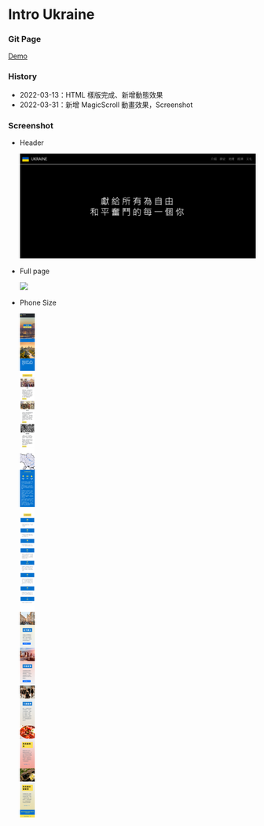# Intro Ukraine

### Git Page

[Demo](https://maydayxi.github.io/Intro-Ukraine/)

### History

- 2022-03-13：HTML 樣版完成、新增動態效果
- 2022-03-31：新增 MagicScroll 動畫效果，Screenshot

### Screenshot

- Header

  <img src="images/screenshot-header.png" />

- Full page

  <img src="images/screenshot-fullpage.png" />

- Phone Size

  <img src="images/screenshot-phone.png" />
